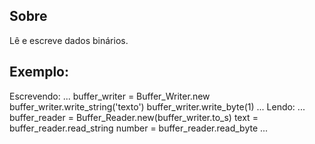 ## Sobre
<p>Lê e escreve dados binários.</p>

## Exemplo:
Escrevendo:
...
buffer_writer = Buffer_Writer.new
buffer_writer.write_string('texto')
buffer_writer.write_byte(1)
...
Lendo:
...
buffer_reader = Buffer_Reader.new(buffer_writer.to_s)
text = buffer_reader.read_string
number = buffer_reader.read_byte
...

